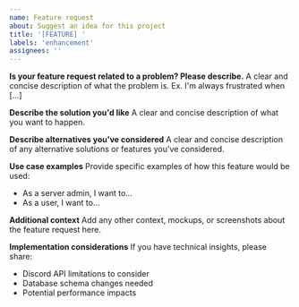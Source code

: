 ```yaml
---
name: Feature request
about: Suggest an idea for this project
title: '[FEATURE] '
labels: 'enhancement'
assignees: ''
---
```


**Is your feature request related to a problem? Please describe.**
A clear and concise description of what the problem is. Ex. I'm always frustrated when [...]

**Describe the solution you'd like**
A clear and concise description of what you want to happen.

**Describe alternatives you've considered**
A clear and concise description of any alternative solutions or features you've considered.

**Use case examples**
Provide specific examples of how this feature would be used:
- As a server admin, I want to...
- As a user, I want to...

**Additional context**
Add any other context, mockups, or screenshots about the feature request here.

**Implementation considerations**
If you have technical insights, please share:
- Discord API limitations to consider
- Database schema changes needed
- Potential performance impacts